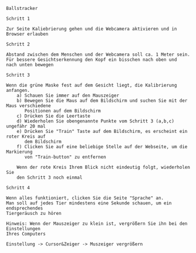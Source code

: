     Ballstracker

    Schritt 1
    
    Zur Seite Kaliebrierung gehen und die Webcamera aktivieren und in Browser erlauben
    
    Schritt 2
    
    Abstand zwischen dem Menschen und der Webcamera soll ca. 1 Meter sein.
    Für bessere Gesichtserkennung den Kopf ein bisschen nach oben und
    nach unten bewegen
    
    Schritt 3
    
    Wenn die grüne Maske fest auf dem Gesicht liegt, die Kalibrierung
    anfangen.
        a) Schauen Sie immer auf den Mauszeiger
        b) Bewegen Sie die Maus auf dem Bildschirm und suchen Sie mit der Maus verschiedene
           Positionen auf dem Bildschirm
        c) Drücken Sie die Leertaste
        d) Wiederholen Sie obengenannte Punkte vom Schritt 3 (a,b,c) ungefähr 20 mal
        e) Drücken Sie "Train" Taste auf dem Bildschirm, es erscheint ein roter Kreis auf
           dem Bildschirm
        f) Clicken Sie auf eine beliebige Stelle auf der Webseite, um die Markierung
           von "Train-button" zu entfernen        
        
        Wenn der rote Kreis Ihrem Blick nicht eindeutig folgt, wiederholen Sie
        den Schritt 3 noch einmal
        
    Schritt 4
    
    Wenn alles funktioniert, clicken Sie die Seite "Sprache" an.
    Man soll auf jedes Tier mindestens eine Sekunde schauen, um ein endsprechendes
    Tiergeräusch zu hören
    
    Hinweis: Wenn der Mauszeiger zu klein ist, vergrößern Sie ihn bei den Einstellungen
    Ihres Computers
    
    Einstellung -> Cursor&Zeiger -> Muszeiger vergrößern
   
   
    
